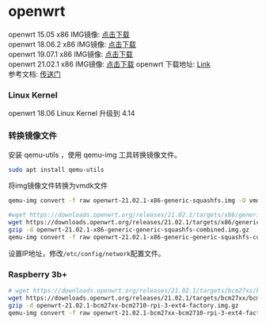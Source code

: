# openwrt                               
openwrt 15.05 x86 IMG镜像: [点击下载](https://downloads.openwrt.org/chaos_calmer/15.05/x86/generic/openwrt-15.05-x86-generic-combined-squashfs.img)                  
openwrt 18.06.2 x86 IMG镜像: [点击下载](https://downloads.openwrt.org/releases/18.06.2/targets/x86/generic/openwrt-18.06.2-x86-generic-combined-squashfs.img.gz)       
openwrt 19.07.1 x86 IMG镜像: [点击下载](https://downloads.openwrt.org/releases/19.07.1/targets/x86/generic/openwrt-19.07.1-x86-generic-combined-squashfs.img.gz)            
openwrt 21.02.1 x86 IMG镜像: [点击下载](https://downloads.openwrt.org/releases/21.02.1/targets/x86/generic/openwrt-21.02.1-x86-generic-generic-squashfs-combined.img.gz)
openwrt 下载地址: [Link](https://downloads.openwrt.org/)                                    
参考文档: [传送门](http://blog.csdn.net/xingyuzhe/article/details/51280337)                          
### Linux Kernel        
openwrt 18.06 Linux Kernel 升级到 4.14           

### 转换镜像文件         
安装 qemu-utils ，使用 qemu-img 工具转换镜像文件。                      
```sh
sudo apt install qemu-utils
```
将img镜像文件转换为vmdk文件                           
```sh
qemu-img convert -f raw openwrt-21.02.1-x86-generic-squashfs.img -O vmdk openwrt-21.02.1-x86-generic.vmdk

#wget https://downloads.openwrt.org/releases/21.02.1/targets/x86/generic/openwrt-21.02.1-x86-generic-generic-ext4-combined.img.gz
wget https://downloads.openwrt.org/releases/21.02.1/targets/x86/generic/openwrt-21.02.1-x86-generic-generic-squashfs-combined.img.gz
gzip -d openwrt-21.02.1-x86-generic-generic-squashfs-combined.img.gz
qemu-img convert -f raw openwrt-21.02.1-x86-generic-generic-squashfs-combined.img -O vmdk openwrt-21.02.1-x86-generic-squashfs.vmdk
```
设置IP地址，修改`/etc/config/network`配置文件。     

### Raspberry 3b+        
```sh
# wget https://downloads.openwrt.org/releases/21.02.1/targets/bcm27xx/bcm2710/openwrt-21.02.1-bcm27xx-bcm2710-rpi-3-squashfs-factory.img.gz
wget https://downloads.openwrt.org/releases/21.02.1/targets/bcm27xx/bcm2710/openwrt-21.02.1-bcm27xx-bcm2710-rpi-3-ext4-factory.img.gz
gzip -d openwrt-21.02.1-bcm27xx-bcm2710-rpi-3-ext4-factory.img.gz
qemu-img convert -f raw openwrt-21.02.1-bcm27xx-bcm2710-rpi-3-ext4-factory.img -O vmdk openwrt-21.02.1-bcm27xx-bcm2710-rpi-3-ext4-factory.vmdk
```    